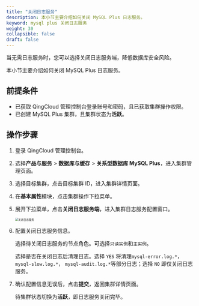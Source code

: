 ```yaml
---
title: "关闭日志服务"
description: 本小节主要介绍如何关闭 MySQL Plus 日志服务。 
keyword: mysql plus 关闭日志服务
weight: 30
collapsible: false
draft: false
---
```



当无需日志服务时，您可以选择关闭日志服务端，降低数据库安全风险。

本小节主要介绍如何关闭 MySQL Plus 日志服务。

## 前提条件

- 已获取 QingCloud 管理控制台登录账号和密码，且已获取集群操作权限。
- 已创建 MySQL Plus 集群，且集群状态为**活跃**。

## 操作步骤

1. 登录 QingCloud 管理控制台。
2. 选择**产品与服务** > **数据库与缓存** > **关系型数据库 MySQL Plus**，进入集群管理页面。
3. 选择目标集群，点击目标集群 ID，进入集群详情页面。
4. 在**基本属性**模块，点击集群操作下拉菜单。
5. 展开下拉菜单，点击**关闭日志服务端**，进入集群日志服务配置窗口。

   <img src="../../../_images/off_log_server.png" alt="关闭日志服务" style="zoom:50%;" />

6. 配置关闭日志服务信息。

   选择待关闭日志服务的节点角色。可选择`只读实例`和`主实例`。

   选择是否在关闭日志后清理日志。选择 `YES` 将清理`mysql-error.log.*`， `mysql-slow.log.*`， `mysql-audit.log.*`等部分日志；选择 `NO` 即仅关闭日志服务。

7. 确认配置信息无误后，点击**提交**，返回集群详情页面。

   待集群状态切换为**活跃**，即日志服务关闭完毕。
   